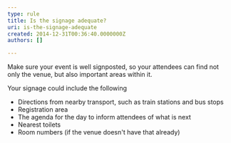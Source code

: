 ```yaml
---
type: rule
title: Is the signage adequate?
uri: is-the-signage-adequate
created: 2014-12-31T00:36:40.0000000Z
authors: []

---
```


 
Make sure your event is well signposted, so your attendees can find not only the venue, but also important areas within it.
 
​Your signage could include the following

- Directions from nearby transport, such as train stations and bus stops
- Registration area
- The agenda for the day to inform attendees of what is next
- Nearest toilets
- Room numbers (if the venue doesn't have that already)


